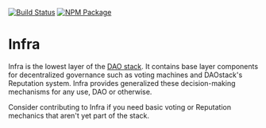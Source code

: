[![Build Status](https://travis-ci.com/daostack/infra.svg?branch=master)](https://travis-ci.com/daostack/infra)
[![NPM Package](https://img.shields.io/npm/v/@daostack/infra.svg?style=flat-square)](https://www.npmjs.org/package/@daostack/infra)

# Infra
Infra is the lowest layer of the [DAO stack](https://www.github.com/daostack). It contains base layer components for decentralized governance such as voting machines and DAOstack's Reputation system. Infra provides generalized these decision-making mechanisms for any use, DAO or otherwise.

Consider contributing to Infra if you need basic voting or Reputation mechanics that aren't yet part of the stack.

